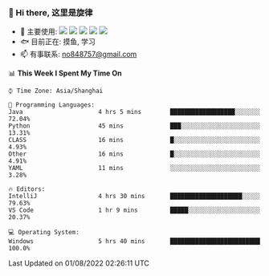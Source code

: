 ### 👋 Hi there, 这里是旋律
- 🔭 主要使用: 
![](https://img.shields.io/badge/-Python-3e74a2?style=flat-square&logo=Python&logoColor=fff)
![](https://img.shields.io/badge/-Java-007396?mstyle=flat-square&logo=Java&logoColor=fff)
![](https://img.shields.io/badge/-Node.js-339933?style=flat-square&logo=Node.js&logoColor=fff)
![](https://img.shields.io/badge/-PostgreSQL-4169e1?style=flat-square&logo=PostgreSQL&logoColor=fff)
![](https://img.shields.io/badge/-VSCode-007acc?style=flat-square&logo=Visual-Studio-Code&logoColor=fff)
- 🐟 目前正在: 摸鱼, 学习
- 📫 有事联系: no848757@gmail.com

<!--START_SECTION:waka-->
📊 **This Week I Spent My Time On** 

```text
⌚︎ Time Zone: Asia/Shanghai

💬 Programming Languages: 
Java                     4 hrs 5 mins        ██████████████████░░░░░░░   72.04% 
Python                   45 mins             ███░░░░░░░░░░░░░░░░░░░░░░   13.31% 
CLASS                    16 mins             █░░░░░░░░░░░░░░░░░░░░░░░░   4.93% 
Other                    16 mins             █░░░░░░░░░░░░░░░░░░░░░░░░   4.91% 
YAML                     11 mins             ░░░░░░░░░░░░░░░░░░░░░░░░░   3.28%

🔥 Editors: 
IntelliJ                 4 hrs 30 mins       ████████████████████░░░░░   79.63% 
VS Code                  1 hr 9 mins         █████░░░░░░░░░░░░░░░░░░░░   20.37%

💻 Operating System: 
Windows                  5 hrs 40 mins       █████████████████████████   100.0%

```


 Last Updated on 01/08/2022 02:26:11 UTC
<!--END_SECTION:waka-->
